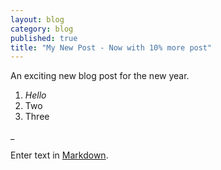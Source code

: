 ```yaml
---
layout: blog
category: blog
published: true
title: "My New Post - Now with 10% more post"
---
```


An exciting new blog post for the new year.

1. _Hello_
2. Two
3. Three

_

Enter text in [Markdown](http://daringfireball.net/projects/markdown/).